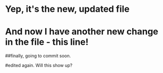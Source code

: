 # Yep, it's the new, updated file

# And now I have another new change in the file - this line!

##finally, going to commit soon.

#edited again.  Will this show up?
